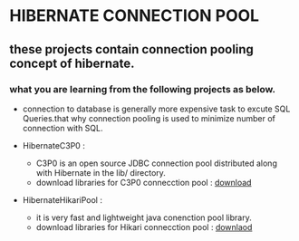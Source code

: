 # HIBERNATE CONNECTION POOL
## these projects contain connection pooling concept of hibernate.
   ### what you are learning from the following projects as below.
   - connection to database is generally more expensive task to excute SQL Queries.that why connection pooling is used to minimize number of connection with SQL.
   - HibernateC3P0 :
     - C3P0 is an open source JDBC connection pool distributed along with Hibernate in the lib/ directory. 
     - download libraries for C3P0 connecction pool : [download](https://mvnrepository.com/artifact/org.hibernate/hibernate-c3p0/5.4.3.Final)
    
   - HibernateHikariPool :
      - it is very fast and lightweight java conenction pool library.
      - download libraries for Hikari connecction pool : [downlaod](https://mvnrepository.com/artifact/hikari-cp/hikari-cp/2.6.0)  
